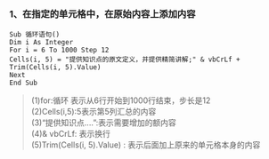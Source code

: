 ### 1、在指定的单元格中，在原始内容上添加内容
```
Sub 循环语句()
Dim i As Integer
For i = 6 To 1000 Step 12
Cells(i, 5) = "提供知识点的原文定义，并提供精简讲解;" & vbCrLf + Trim(Cells(i, 5).Value)
Next
End Sub
```
> (1)for:循环  表示从6行开始到1000行结束，步长是12<br/>
> (2)Cells(i,5):5表示第5列汇总的内容<br/>
> (3)“提供知识点....”:表示需要增加的额内容<br/>
> (4)& vbCrLf: 表示换行<br/>
> (5)Trim(Cells(i, 5).Value) : 表示后面加上原来的单元格本身的内容
